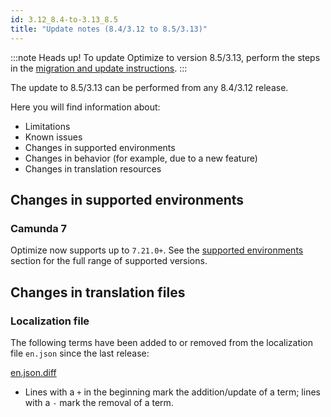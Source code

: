 ```yaml
---
id: 3.12_8.4-to-3.13_8.5
title: "Update notes (8.4/3.12 to 8.5/3.13)"
---
```


:::note Heads up!
To update Optimize to version 8.5/3.13, perform the steps in the [migration and update instructions](./instructions.md).
:::

The update to 8.5/3.13 can be performed from any 8.4/3.12 release.

Here you will find information about:

- Limitations
- Known issues
- Changes in supported environments
- Changes in behavior (for example, due to a new feature)
- Changes in translation resources

## Changes in supported environments

### Camunda 7

Optimize now supports up to `7.21.0+`.
See the [supported environments](/reference/supported-environments.md#camunda-platform-7--optimize-version-matrix) section for the full range of supported versions.

## Changes in translation files

### Localization file

The following terms have been added to or removed from the localization file `en.json` since the last release:

[en.json.diff](./translation-diffs/differences_localization_312_313.diff)

- Lines with a `+` in the beginning mark the addition/update of a term; lines with a `-` mark the removal of a term.

